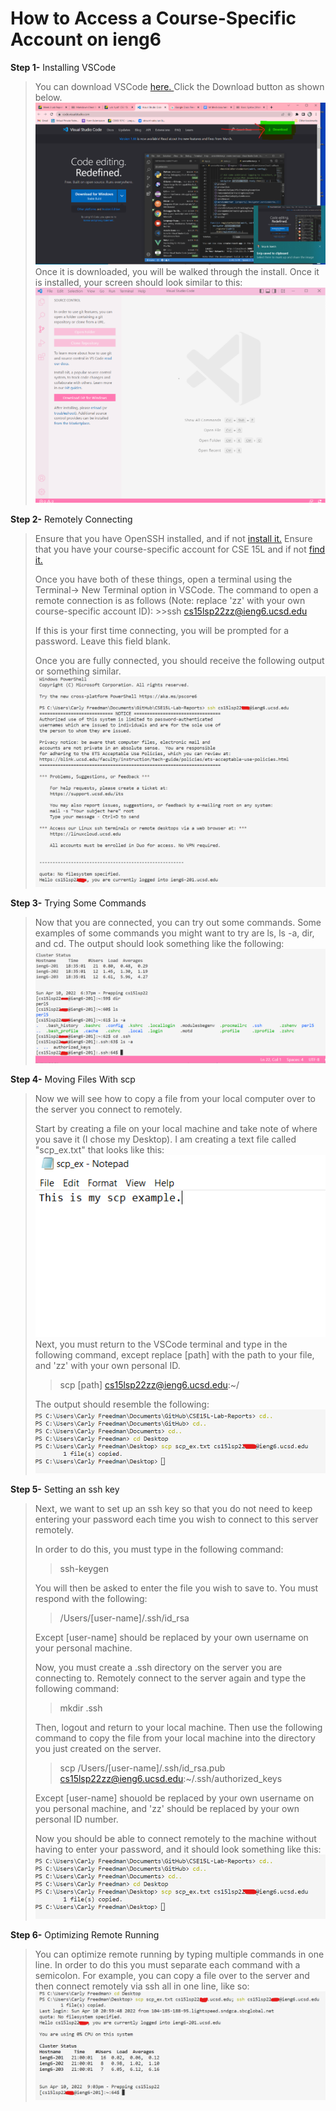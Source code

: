 # How to Access a Course-Specific Account on ieng6
**Step 1-** Installing VSCode

>You can download VSCode 
[here. ](https://code.visualstudio.com) Click the Download button as shown below.
>![](S1.png)
>Once it is downloaded, you will be walked through the install. Once it is installed, your screen should look similar to this:
>![](S2.png)

**Step 2-** Remotely Connecting

> Ensure that you have OpenSSH installed, and if not [install it.](https://docs.microsoft.com/en-us/windows-server/administration/openssh/openssh_install_firstuse) Ensure that you have your course-specific account for CSE 15L and if not [find it.](https://sdacs.ucsd.edu/~icc/index.php) 
>
>Once you have both of these things, open a terminal using the Terminal-> New Terminal option in VSCode. The command to open a remote connection is as follows (Note: replace 'zz' with your own course-specific account ID):
    >>ssh cs15lsp22zz@ieng6.ucsd.edu
>
>If this is your first time connecting, you will be prompted for a password. Leave this field blank.
>
>Once you are fully connected, you should receive the following output or something similar.
>![](S3.png)

**Step 3-** Trying Some Commands

>Now that you are connected, you can try out some commands. Some examples of some commands you might want to try are ls, ls -a, dir, and cd. The output should look something like the following:
>![](S4.png)

**Step 4-** Moving Files With scp

>Now we will see how to copy a file from your local computer over to the server you connect to remotely. 
>
>Start by creating a file on your local machine and take note of where you save it (I chose my Desktop). I am creating a text file called "scp_ex.txt" that looks like this: 
>![](S5.png)
>Next, you must return to the VSCode terminal and type in the following command, except replace [path] with the path to your file, and 'zz' with your own personal ID.
>> scp [path] cs15lsp22zz@ieng6.ucsd.edu:~/
>>
>The output should resemble the following:
>![](S6.png)


**Step 5-** Setting an ssh key

>Next, we want to set up an ssh key so that you do not need to keep entering your password each time you wish to connect to this server remotely.
>
>In order to do this, you must type in the following command:
>> ssh-keygen
>
>You will then be asked to enter the file you wish to save to. You must respond with the following:
>>/Users/[user-name]/.ssh/id_rsa
>
>Except [user-name] should be replaced by your own username on your personal machine.
>
>Now, you must create a .ssh directory on the server you are connecting to. Remotely connect to the server again and type the following command:
>> mkdir .ssh
>
>Then, logout and return to your local machine. Then use the following command to copy the file from your local machine into the directory you just created on the server. 
>>scp /Users/[user-name]/.ssh/id_rsa.pub cs15lsp22zz@ieng6.ucsd.edu:~/.ssh/authorized_keys
>
>Except [user-name] shouold be replaced by your own username on you personal machine, and 'zz' should be replaced by your own personal ID number.
>
>Now you should be able to connect remotely to the machine without having to enter your password, and it should look something like this:
>![](S7.png)

**Step 6-** Optimizing Remote Running

>You can optimize remote running by typing multiple commands in one line. In order to do this you must separate each command with a semicolon. For example, you can copy a file over to the server and then connect remotely via ssh all in one line, like so:
>![](S8.png)

